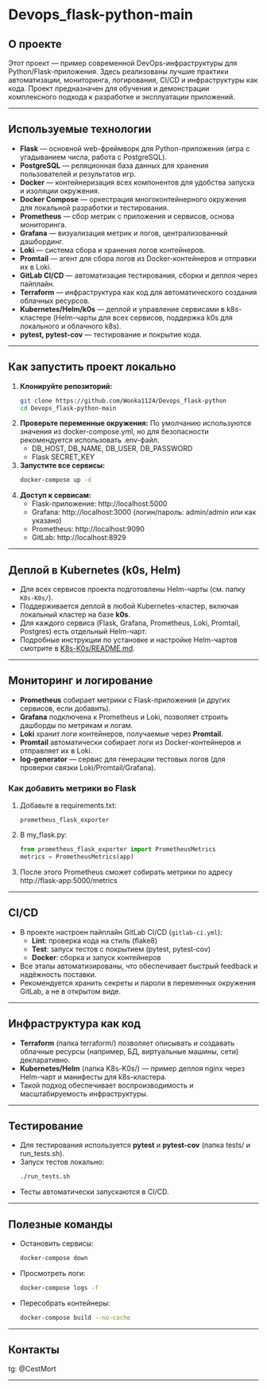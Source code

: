 # Devops_flask-python-main

## О проекте

Этот проект — пример современной DevOps-инфраструктуры для Python/Flask-приложения. Здесь реализованы лучшие практики автоматизации, мониторинга, логирования, CI/CD и инфраструктуры как кода. Проект предназначен для обучения и демонстрации комплексного подхода к разработке и эксплуатации приложений.

---

## Используемые технологии

- **Flask** — основной web-фреймворк для Python-приложения (игра с угадыванием числа, работа с PostgreSQL).
- **PostgreSQL** — реляционная база данных для хранения пользователей и результатов игр.
- **Docker** — контейнеризация всех компонентов для удобства запуска и изоляции окружения.
- **Docker Compose** — оркестрация многоконтейнерного окружения для локальной разработки и тестирования.
- **Prometheus** — сбор метрик с приложения и сервисов, основа мониторинга.
- **Grafana** — визуализация метрик и логов, централизованный дашбординг.
- **Loki** — система сбора и хранения логов контейнеров.
- **Promtail** — агент для сбора логов из Docker-контейнеров и отправки их в Loki.
- **GitLab CI/CD** — автоматизация тестирования, сборки и деплоя через пайплайн.
- **Terraform** — инфраструктура как код для автоматического создания облачных ресурсов.
- **Kubernetes/Helm/k0s** — деплой и управление сервисами в k8s-кластере (Helm-чарты для всех сервисов, поддержка k0s для локального и облачного k8s).
- **pytest, pytest-cov** — тестирование и покрытие кода.

---

## Как запустить проект локально

1. **Клонируйте репозиторий:**
   ```bash
   git clone https://github.com/Wonka1124/Devops_flask-python
   cd Devops_flask-python-main
   ```
2. **Проверьте переменные окружения:**
   По умолчанию используются значения из docker-compose.yml, но для безопасности рекомендуется использовать .env-файл.
   - DB_HOST, DB_NAME, DB_USER, DB_PASSWORD
   - Flask SECRET_KEY
3. **Запустите все сервисы:**
   ```bash
   docker-compose up -d
   ```
4. **Доступ к сервисам:**
   - Flask-приложение: http://localhost:5000
   - Grafana: http://localhost:3000 (логин/пароль: admin/admin или как указано)
   - Prometheus: http://localhost:9090
   - GitLab: http://localhost:8929

---

## Деплой в Kubernetes (k0s, Helm)

- Для всех сервисов проекта подготовлены Helm-чарты (см. папку `K8s-K0s/`).
- Поддерживается деплой в любой Kubernetes-кластер, включая локальный кластер на базе **k0s**.
- Для каждого сервиса (Flask, Grafana, Prometheus, Loki, Promtail, Postgres) есть отдельный Helm-чарт.
- Подробные инструкции по установке и настройке Helm-чартов смотрите в [K8s-K0s/README.md](K8s-K0s/README.md).

---

## Мониторинг и логирование

- **Prometheus** собирает метрики с Flask-приложения (и других сервисов, если добавить).
- **Grafana** подключена к Prometheus и Loki, позволяет строить дашборды по метрикам и логам.
- **Loki** хранит логи контейнеров, получаемые через **Promtail**.
- **Promtail** автоматически собирает логи из Docker-контейнеров и отправляет их в Loki.
- **log-generator** — сервис для генерации тестовых логов (для проверки связки Loki/Promtail/Grafana).

### Как добавить метрики во Flask

1. Добавьте в requirements.txt:
   ```
   prometheus_flask_exporter
   ```
2. В my_flask.py:
   ```python
   from prometheus_flask_exporter import PrometheusMetrics
   metrics = PrometheusMetrics(app)
   ```
3. После этого Prometheus сможет собирать метрики по адресу http://flask-app:5000/metrics

---

## CI/CD

- В проекте настроен пайплайн GitLab CI/CD (`gitlab-ci.yml`):
  - **Lint**: проверка кода на стиль (flake8)
  - **Test**: запуск тестов с покрытием (pytest, pytest-cov)
  - **Docker**: сборка и запуск контейнеров
- Все этапы автоматизированы, что обеспечивает быстрый feedback и надёжность поставки.
- Рекомендуется хранить секреты и пароли в переменных окружения GitLab, а не в открытом виде.

---

## Инфраструктура как код

- **Terraform** (папка terraform/) позволяет описывать и создавать облачные ресурсы (например, БД, виртуальные машины, сети) декларативно.
- **Kubernetes/Helm** (папка K8s-K0s/) — пример деплоя nginx через Helm-чарт и манифесты для k8s-кластера.
- Такой подход обеспечивает воспроизводимость и масштабируемость инфраструктуры.

---

## Тестирование

- Для тестирования используется **pytest** и **pytest-cov** (папка tests/ и run_tests.sh).
- Запуск тестов локально:
  ```bash
  ./run_tests.sh
  ```
- Тесты автоматически запускаются в CI/CD.

---

## Полезные команды

- Остановить сервисы:
  ```bash
  docker-compose down
  ```
- Просмотреть логи:
  ```bash
  docker-compose logs -f
  ```
- Пересобрать контейнеры:
  ```bash
  docker-compose build --no-cache
  ```

---

## Контакты

tg: @CestMort

---



